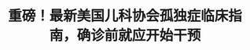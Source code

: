 ---
title: 重磅！最新美国儿科协会孤独症临床指南，确诊前就应开始干预
tags: [孤独症谱系, 孤独, 孤独症, Austim]
color: info
description: 重中之重：虽然确诊耗时长，但是确诊前就应开始干预
external_url: http://mp.weixin.qq.com/s?__biz=MzIyMzgyMjY5NQ==&amp;mid=2247484145&amp;idx=1&amp;sn=698fad17766bae998a759d026cd777b8&amp;chksm=e81914f9df6e9def54533fb9726f5ccbd3a5e8bd7ec6607bbf67c3f126691ad7cce611bde755&amp;scene=27#wechat_redirect
---